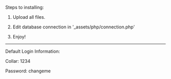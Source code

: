 Steps to installing:

1) Upload all files.

2) Edit database connection in '_assets/php/connection.php'

3) Enjoy!

------------

Default Login Information:

Collar: 1234

Password: changeme
